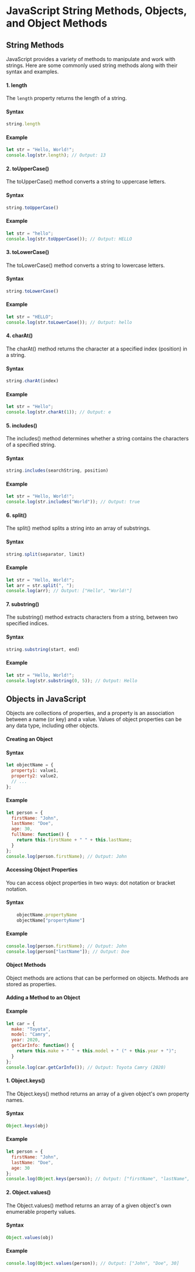 # JavaScript String Methods, Objects, and Object Methods

## String Methods

JavaScript provides a variety of methods to manipulate and work with strings. Here are some commonly used string methods along with their syntax and examples.


#### 1. length

The `length` property returns the length of a string.

#### Syntax
```javascript
string.length
```

#### Example

```javascript
let str = "Hello, World!";
console.log(str.length); // Output: 13
```

#### 2. toUpperCase()

The toUpperCase() method converts a string to uppercase letters.

#### Syntax

```javascript
string.toUpperCase()
```

#### Example

```javascript
let str = "hello";
console.log(str.toUpperCase()); // Output: HELLO
```

#### 3. toLowerCase()

The toLowerCase() method converts a string to lowercase letters.

#### Syntax

```javascript
string.toLowerCase()
```

#### Example

```javascript
let str = "HELLO";
console.log(str.toLowerCase()); // Output: hello
```

#### 4. charAt()

The charAt() method returns the character at a specified index (position) in a string.

#### Syntax

```javascript
string.charAt(index)
```

#### Example

```javascript
let str = "Hello";
console.log(str.charAt(1)); // Output: e
```

#### 5. includes()

The includes() method determines whether a string contains the characters of a specified string.

#### Syntax

```javascript
string.includes(searchString, position)
```

#### Example

```javascript
let str = "Hello, World!";
console.log(str.includes("World")); // Output: true
```

#### 6. split()

The split() method splits a string into an array of substrings.

#### Syntax

```javascript
string.split(separator, limit)
```

#### Example

```javascript
let str = "Hello, World!";
let arr = str.split(", ");
console.log(arr); // Output: ["Hello", "World!"]
```

#### 7. substring()

The substring() method extracts characters from a string, between two specified indices.

#### Syntax

```javascript
string.substring(start, end)
```

#### Example

```javascript
let str = "Hello, World!";
console.log(str.substring(0, 5)); // Output: Hello
```


## Objects in JavaScript

Objects are collections of properties, and a property is an association between a name (or key) and a value. 
Values of object properties can be any data type, including other objects.

#### Creating an Object

#### Syntax

````javascript
let objectName = {
  property1: value1,
  property2: value2,
  // ...
};
````

#### Example

```javascript
let person = {
  firstName: "John",
  lastName: "Doe",
  age: 30,
  fullName: function() {
    return this.firstName + " " + this.lastName;
  }
};
console.log(person.firstName); // Output: John
```

#### Accessing Object Properties

You can access object properties in two ways: dot notation or bracket notation.

#### Syntax

```javascript
    objectName.propertyName
    objectName["propertyName"]
```

#### Example

```javascript
console.log(person.firstName); // Output: John
console.log(person["lastName"]); // Output: Doe
```

#### Object Methods

Object methods are actions that can be performed on objects. Methods are stored as properties.

#### Adding a Method to an Object

#### Example

```javascript
let car = {
  make: "Toyota",
  model: "Camry",
  year: 2020,
  getCarInfo: function() {
    return this.make + " " + this.model + " (" + this.year + ")";
  }
};
console.log(car.getCarInfo()); // Output: Toyota Camry (2020)
```

#### 1. Object.keys()
The Object.keys() method returns an array of a given object's own property names.

#### Syntax
```javascript
Object.keys(obj)
```

#### Example
```javascript
let person = {
  firstName: "John",
  lastName: "Doe",
  age: 30
};
console.log(Object.keys(person)); // Output: ["firstName", "lastName", "age"]
```

#### 2. Object.values()
The Object.values() method returns an array of a given object's own enumerable property values.

#### Syntax
```javascript
Object.values(obj)
```

#### Example
```javascript
console.log(Object.values(person)); // Output: ["John", "Doe", 30]
```
